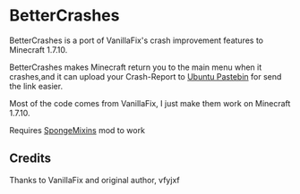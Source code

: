 # BetterCrashes

BetterCrashes is a port of VanillaFix's crash improvement features to Minecraft 1.7.10.

BetterCrashes makes Minecraft return you to the main menu when it crashes,and it can upload your Crash-Report to
[Ubuntu Pastebin](http://paste.ubuntu.com/) for send the link easier.

Most of the code comes from VanillaFix, I just make them work on Minecraft 1.7.10.

Requires [SpongeMixins](https://github.com/GTNewHorizons/SpongeMixins) mod to work

## Credits
Thanks to VanillaFix and original author, vfyjxf
